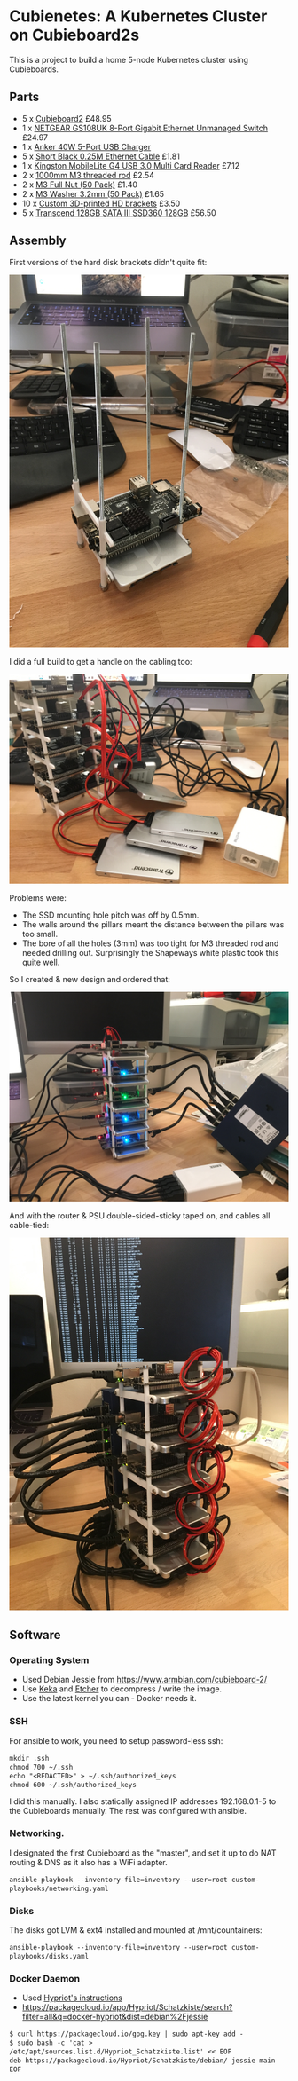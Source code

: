 # Cubienetes: A Kubernetes Cluster on Cubieboard2s

This is a project to build a home 5-node Kubernetes cluster using Cubieboards.

## Parts

- 5 x [Cubieboard2](https://www.amazon.co.uk/dp/B00FB5ILQ4) £48.95
- 1 x [NETGEAR GS108UK 8-Port Gigabit Ethernet Unmanaged Switch](https://www.amazon.co.uk/gp/product/B0000E5SES) £24.97
- 1 x [Anker 40W 5-Port USB Charger](https://www.amazon.co.uk/dp/B00EJA28ES)
- 5 x [Short Black 0.25M Ethernet Cable](https://www.amazon.co.uk/gp/product/B00E7B1K2A) £1.81
- 1 x [Kingston MobileLite G4 USB 3.0 Multi Card Reader](https://www.amazon.co.uk/gp/product/B00KX4TORI) £7.12
- 2 x [1000mm M3 threaded rod](https://www.amazon.co.uk/gp/product/B01F3RLO8Q) £2.54
- 2 x [M3 Full Nut (50 Pack)](https://www.amazon.co.uk/gp/product/B00A6G3G2C) £1.40
- 2 x [M3 Washer 3.2mm (50 Pack)](https://www.amazon.co.uk/gp/product/B00A6PGHC4) £1.65
- 10 x [Custom 3D-printed HD brackets](https://www.shapeways.com/product/WRM3XQTWM/hdbracket) £3.50
- 5 x [Transcend 128GB SATA III SSD360 128GB](https://www.amazon.co.uk/dp/B018HW0EA8) £56.50

## Assembly

First versions of the hard disk brackets didn't quite fit:

![First partial assembly](images/v1-partial.jpg)

I did a full build to get a handle on the cabling too:

![First full assembly](images/v1-full.jpg)

Problems were:
- The SSD mounting hole pitch was off by 0.5mm.
- The walls around the pillars meant the distance between the pillars was too small.
- The bore of all the holes (3mm) was too tight for M3 threaded rod and needed drilling out.  Surprisingly the Shapeways white plastic took this quite well.

So I created & new design and ordered that:

![Second partial assembly](images/v2-partial.jpg)

And with the router & PSU double-sided-sticky taped on, and cables all cable-tied:

![Second full assembly](images/v2-full.jpg)

## Software

### Operating System

- Used Debian Jessie from https://www.armbian.com/cubieboard-2/
- Use [Keka](http://www.kekaosx.com/en/) and [Etcher](https://etcher.io/) to decompress / write the image.
- Use the latest kernel you can - Docker needs it.

### SSH

For ansible to work, you need to setup password-less ssh:

```
mkdir .ssh
chmod 700 ~/.ssh
echo "<REDACTED>" > ~/.ssh/authorized_keys
chmod 600 ~/.ssh/authorized_keys
```

I did this manually.  I also statically assigned IP addresses 192.168.0.1-5 to the Cubieboards manually.  The rest was configured with ansible.

### Networking.

I designated the first Cubieboard as the "master", and set it up to do NAT routing & DNS as it also has a WiFi adapter.

```
ansible-playbook --inventory-file=inventory --user=root custom-playbooks/networking.yaml
```

### Disks

The disks got LVM & ext4 installed and mounted at /mnt/countainers:

```
ansible-playbook --inventory-file=inventory --user=root custom-playbooks/disks.yaml
```

### Docker Daemon

- Used [Hypriot's instructions](http://blog.hypriot.com/post/family_arm_hardware_for_docker_more_children/)
- https://packagecloud.io/app/Hypriot/Schatzkiste/search?filter=all&q=docker-hypriot&dist=debian%2Fjessie

```
$ curl https://packagecloud.io/gpg.key | sudo apt-key add -
$ sudo bash -c 'cat > /etc/apt/sources.list.d/Hypriot_Schatzkiste.list' << EOF
deb https://packagecloud.io/Hypriot/Schatzkiste/debian/ jessie main
EOF
```


